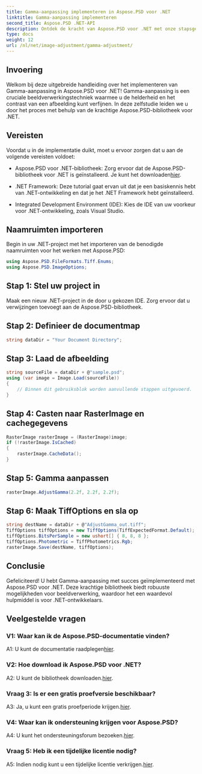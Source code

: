 ```yaml
---
title: Gamma-aanpassing implementeren in Aspose.PSD voor .NET
linktitle: Gamma-aanpassing implementeren
second_title: Aspose.PSD .NET-API
description: Ontdek de kracht van Aspose.PSD voor .NET met onze stapsgewijze handleiding voor het implementeren van Gamma-aanpassing. Stel de helderheid en het contrast van het beeld moeiteloos af.
type: docs
weight: 12
url: /nl/net/image-adjustment/gamma-adjustment/
---
```

## Invoering

Welkom bij deze uitgebreide handleiding over het implementeren van Gamma-aanpassing in Aspose.PSD voor .NET! Gamma-aanpassing is een cruciale beeldverwerkingstechniek waarmee u de helderheid en het contrast van een afbeelding kunt verfijnen. In deze zelfstudie leiden we u door het proces met behulp van de krachtige Aspose.PSD-bibliotheek voor .NET.

## Vereisten

Voordat u in de implementatie duikt, moet u ervoor zorgen dat u aan de volgende vereisten voldoet:

-  Aspose.PSD voor .NET-bibliotheek: Zorg ervoor dat de Aspose.PSD-bibliotheek voor .NET is geïnstalleerd. Je kunt het downloaden[hier](https://releases.aspose.com/psd/net/).

- .NET Framework: Deze tutorial gaat ervan uit dat je een basiskennis hebt van .NET-ontwikkeling en dat je het .NET Framework hebt geïnstalleerd.

- Integrated Development Environment (IDE): Kies de IDE van uw voorkeur voor .NET-ontwikkeling, zoals Visual Studio.

## Naamruimten importeren

Begin in uw .NET-project met het importeren van de benodigde naamruimten voor het werken met Aspose.PSD:

```csharp
using Aspose.PSD.FileFormats.Tiff.Enums;
using Aspose.PSD.ImageOptions;
```

## Stap 1: Stel uw project in

Maak een nieuw .NET-project in de door u gekozen IDE. Zorg ervoor dat u verwijzingen toevoegt aan de Aspose.PSD-bibliotheek.

## Stap 2: Definieer de documentmap

```csharp
string dataDir = "Your Document Directory";
```

## Stap 3: Laad de afbeelding

```csharp
string sourceFile = dataDir + @"sample.psd";
using (var image = Image.Load(sourceFile))
{
    // Binnen dit gebruiksblok worden aanvullende stappen uitgevoerd.
}
```

## Stap 4: Casten naar RasterImage en cachegegevens

```csharp
RasterImage rasterImage = (RasterImage)image;
if (!rasterImage.IsCached)
{
    rasterImage.CacheData();
}
```

## Stap 5: Gamma aanpassen

```csharp
rasterImage.AdjustGamma(2.2f, 2.2f, 2.2f);
```

## Stap 6: Maak TiffOptions en sla op

```csharp
string destName = dataDir + @"AdjustGamma_out.tiff";
TiffOptions tiffOptions = new TiffOptions(TiffExpectedFormat.Default);
tiffOptions.BitsPerSample = new ushort[] { 8, 8, 8 };
tiffOptions.Photometric = TiffPhotometrics.Rgb;
rasterImage.Save(destName, tiffOptions);
```

## Conclusie

Gefeliciteerd! U hebt Gamma-aanpassing met succes geïmplementeerd met Aspose.PSD voor .NET. Deze krachtige bibliotheek biedt robuuste mogelijkheden voor beeldverwerking, waardoor het een waardevol hulpmiddel is voor .NET-ontwikkelaars.

## Veelgestelde vragen

### V1: Waar kan ik de Aspose.PSD-documentatie vinden?

 A1: U kunt de documentatie raadplegen[hier](https://reference.aspose.com/psd/net/).

### V2: Hoe download ik Aspose.PSD voor .NET?

 A2: U kunt de bibliotheek downloaden.[hier](https://releases.aspose.com/psd/net/).

### Vraag 3: Is er een gratis proefversie beschikbaar?

 A3: Ja, u kunt een gratis proefperiode krijgen.[hier](https://releases.aspose.com/).

### V4: Waar kan ik ondersteuning krijgen voor Aspose.PSD?

 A4: U kunt het ondersteuningsforum bezoeken.[hier](https://forum.aspose.com/c/psd/34).

### Vraag 5: Heb ik een tijdelijke licentie nodig?

 A5: Indien nodig kunt u een tijdelijke licentie verkrijgen.[hier](https://purchase.aspose.com/temporary-license/).